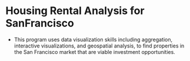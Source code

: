 # Housing Rental Analysis for SanFrancisco
* This program uses data visualization skills including aggregation, interactive visualizations, and geospatial analysis, to find properties in the San Francisco market that are viable investment opportunities.
